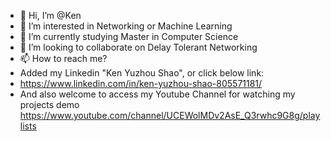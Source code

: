 - 👋 Hi, I’m @Ken
- 👀 I’m interested in Networking or Machine Learning
- 🌱 I’m currently studying Master in Computer Science
- 💞️ I’m looking to collaborate on Delay Tolerant Networking
- 📫 How to reach me? 
- Added my Linkedin "Ken Yuzhou Shao", or click below link:
- https://www.linkedin.com/in/ken-yuzhou-shao-805571181/
- And also welcome to access my Youtube Channel for watching my projects demo
https://www.youtube.com/channel/UCEWolMDv2AsE_Q3rwhc9G8g/playlists

<!---
KenYZShao/KenYZShao is a ✨ special ✨ repository because its `README.md` (this file) appears on your GitHub profile.
You can click the Preview link to take a look at your changes.
--->
